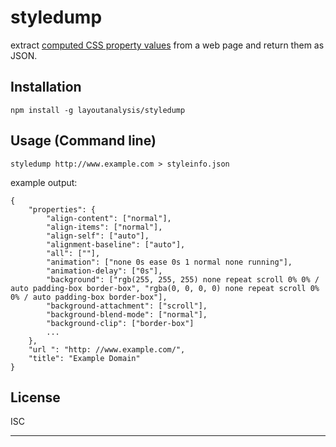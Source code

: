 # styledump
extract [computed CSS property values](https://developer.mozilla.org/en-US/docs/Web/API/Window/getComputedStyle) from a web page and return them as JSON.

## Installation

```
npm install -g layoutanalysis/styledump
```

## Usage (Command line)

```
styledump http://www.example.com > styleinfo.json
```

example output: 
```
{
    "properties": {
        "align-content": ["normal"],
        "align-items": ["normal"],
        "align-self": ["auto"],
        "alignment-baseline": ["auto"],
        "all": [""],
        "animation": ["none 0s ease 0s 1 normal none running"],
        "animation-delay": ["0s"],
        "background": ["rgb(255, 255, 255) none repeat scroll 0% 0% / auto padding-box border-box", "rgba(0, 0, 0, 0) none repeat scroll 0% 0% / auto padding-box border-box"],
        "background-attachment": ["scroll"],
        "background-blend-mode": ["normal"],
        "background-clip": ["border-box"]
        ...
    },
    "url ": "http: //www.example.com/",
    "title": "Example Domain"
}
```

## License

ISC

---
